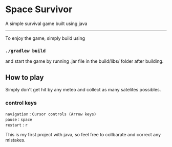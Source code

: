 # Space Survivor
A simple survival game built using java
<hr>
To enjoy the game, simply build using 

### `./gradlew build`

and start the game by running .jar file in the build/libs/ folder after building.

## How to play
Simply don't get hit by any meteo and collect as many satelites possibles.

### control keys
`navigation` : `Cursor controls (Arrow keys)`
<br>
`pause` : `space`
<br>
`restart` : `r`

This is my first project with java, so feel free to collbarate and correct any mistakes.
